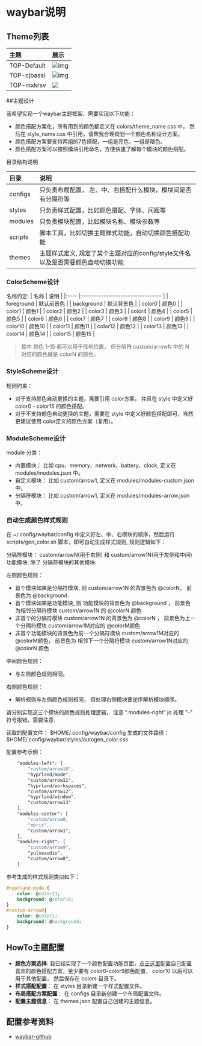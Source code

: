 # waybar说明


## Theme列表

| 主题 | 展示 |
|:---- |:--------------------------------- |
| TOP-Default |  ![img](https://i.imgur.com/pVH8S5e.png) |
| TOP-cjbassi |  ![img](https://i.imgur.com/Qbj43Uz.png) |
|TOP-mxkrsv | ![](https://camo.githubusercontent.com/61190e7030801b657a2507fbc5f330db4b040cb69fb330a7122118e15de96162/68747470733a2f2f692e696d6775722e636f6d2f627974427046442e706e67)|


##主题设计

我希望实现一个waybar主题框架，需要实现以下功能：
- 颜色搭配方案化，所有用到的颜色都定义在 colors/theme_name.css 中， 然后在 style_name.css 中引用，请帮我合理规划一个颜色名称设计方案。
- 颜色搭配方案要支持两组的7色搭配，一组是亮色，一组是暗色。
- 颜色搭配方案可以按照模块引用命名，方便快速了解每个模块的颜色搭配。


目录结构说明

| 目录 | 说明 |
|:---- |:--------------------------------- |
| configs | 只负责布局配置， 左、中、右搭配什么模块，模块间是否有分隔符等 |
| styles | 只负责样式配置，比如颜色搭配、字体、间距等 |
|modules | 只负责模块配置，比如模块名称、模块参数等 |
|scripts | 脚本工具，比如切换主题样式功能，自动切换颜色搭配功能 |
| themes | 主题样式定义, 规定了某个主题对应的config/style文件名以及是否需要颜色自动切换功能 |

### ColorScheme设计

名称约定:
| 名称 | 说明 |
|:---- |:--------------------------------- |
| foreground | 默认前景色 |
| background | 默认背景色 |
| color0 | 颜色0 |
| color1 | 颜色1 |
| color2 | 颜色2 |
| color3 | 颜色3 |
| color4 | 颜色4 |
| color5 | 颜色5 |
| color6 | 颜色6 |
| color7 | 颜色7 |
| color8 | 颜色8 |
| color9 | 颜色9 |
| color10 | 颜色10 |
| color11 | 颜色11 |
| color12 | 颜色12 |
| color13 | 颜色13 |
| color14 | 颜色14 |
| color15 | 颜色15 |

> 其中 颜色 1-15 都可以用于任何位置， 但分隔符 custom/arrowN 中的 N 对应的颜色就是 colorN 的颜色。

### StyleScheme设计

规则约束：
- 对于支持颜色自动更换的主题，需要引用 color方案， 并且在 style 中定义好 color0 - color15 的颜色搭配。
- 对于不支持颜色自动更换的主题，需要在 style 中定义好颜色搭配即可，当然更建议使用 color定义的颜色方案（复用）。

### ModuleScheme设计

module 分类：
- 内置模块： 比如 cpu、memory、network、battery、clock, 定义在 modules/modules.json 中。
- 自定义模块： 比如 custom/arrow1, 定义在 modules/modules-custom.json 中。
- 分隔符模块： 比如 custom/arrow1, 定义在 modules/modules-arrow.json 中。


### 自动生成颜色样式规则

在 ~/.config/waybar/config 中定义好左、中、右模块的顺序，然后运行 scripts/gen_color.sh  脚本，即可自动生成样式规则, 规则逻辑如下：

分隔符模块： custom/arrowN(用于右侧) 和 custom/arrow1N(用于左侧和中间)
功能模块:  除了 分隔符模块的其他模块.

左侧颜色规则：
- 首个模块如果是分隔符模块, 则 custom/arrow1N 的背景色为 @colorN， 前景色为 @background. 
- 首个模块如果是功能模块, 则 功能模块的背景色为 @background ， 前景色为相邻分隔符模块 custom/arrow1N 的 @colorN 颜色.
- 非首个的分隔符模块 custom/arrow1N 的背景色为 @colorN ， 前景色为上一个分隔符模块 custom/arrow1M对应的 @colorM颜色.
- 非首个功能模块的背景色为前一个分隔符模块 custom/arrow1M对应的 @colorM颜色， 前景色为 相邻下一个分隔符模块 custom/arrow1N对应的 @colorN 颜色 .

中间颜色规则：
- 与左侧颜色规则相同。

右侧颜色规则：
- 解析规则与左侧颜色规则相同， 但处理右侧模块要逆序解析模块顺序。


请分别实现这三个模块的颜色规则处理逻辑， 注意 “.modules-right” jq 处理 "-"  符号报错，需要注意.

读取的配置文件： $HOME/.config/waybar/config
生成的文件路径： $HOME/.config/waybar/styles/autogen_color.css

配置参考示例：
```css
    "modules-left": [
        "custom/arrow10",
        "hyprland/mode",
        "custom/arrow11",
        "hyprland/workspaces",
        "custom/arrow12",
        "hyprland/window",
        "custom/arrow13"
    ],
    "modules-center": [
        "custom/arrow0,
        "mpris",
        "custom/arrow1",
    ],
    "modules-right": [
        "custom/arrow9",
        "pulseaudio",
        "custom/arrow8",
    ]
```
参考生成的样式规则类似如下：
```css
#hyprland-mode {
    color: @color11;
    background: @color10;
}
#custom-arrow0{
    color: @color1;
    background: @background;
}

```

## HowTo主题配置

- **颜色方案选择**: 我已经实现了一个颜色配置功能页面，[点击这里](https://switchtolinux.github.io/switchToLinux/pages/color-schema/)配置自己配置喜欢的颜色搭配方案，至少要有 color0-color9颜色配置， color10 以后可以用于其他配置， 然后保存在 colors 目录下。
- **样式搭配配置**： 在 styles 目录新建一个样式配置文件。
- **布局搭配方案配置**： 在 configs 目录新创建一个布局配置文件。
- **配置主题信息**： 在 themes.json 配置自己创建的主题信息。
 


## 配置参考资料

- [waybar-github](https://github.com/Alexays/Waybar/wiki)
